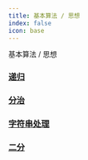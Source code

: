 ```yaml
---
title: 基本算法 / 思想
index: false
icon: base
---
```


基本算法 / 思想

<!-- more -->

### [递归](./1.md)

### [分治](./2.md)

### [字符串处理](./3.md)

### [二分](./4.md)